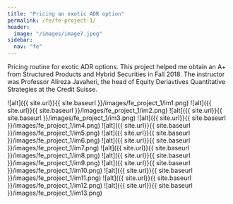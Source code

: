 ```yaml
---
title: "Pricing an exotic ADR option"
permalink: /fe/fe-project-1/
header:
  image: "/images/image7.jpeg"
sidebar:
  nav: "fe"
---
```


Pricing routine for exotic ADR options.
This project helped me obtain an A+ from Structured Products and Hybrid Securities in Fall 2018.
The instructor was Professor Alireza Javaheri, the head of Equity Deriavtives Quantitative Strategies at the Credit Suisse.

![alt]({{ site.url}}{{ site.baseurl }}/images/fe_project_1/im1.png)
![alt]({{ site.url}}{{ site.baseurl }}/images/fe_project_1/im2.png)
![alt]({{ site.url}}{{ site.baseurl }}/images/fe_project_1/im3.png)
![alt]({{ site.url}}{{ site.baseurl }}/images/fe_project_1/im4.png)
![alt]({{ site.url}}{{ site.baseurl }}/images/fe_project_1/im5.png)
![alt]({{ site.url}}{{ site.baseurl }}/images/fe_project_1/im6.png)
![alt]({{ site.url}}{{ site.baseurl }}/images/fe_project_1/im7.png)
![alt]({{ site.url}}{{ site.baseurl }}/images/fe_project_1/im8.png)
![alt]({{ site.url}}{{ site.baseurl }}/images/fe_project_1/im9.png)
![alt]({{ site.url}}{{ site.baseurl }}/images/fe_project_1/im10.png)
![alt]({{ site.url}}{{ site.baseurl }}/images/fe_project_1/im11.png)
![alt]({{ site.url}}{{ site.baseurl }}/images/fe_project_1/im12.png)
![alt]({{ site.url}}{{ site.baseurl }}/images/fe_project_1/im13.png)
